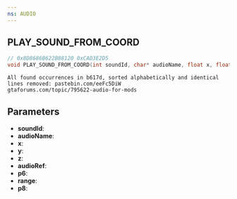```yaml
---
ns: AUDIO
---
```

## PLAY_SOUND_FROM_COORD

```c
// 0x8D8686B622B88120 0xCAD3E2D5
void PLAY_SOUND_FROM_COORD(int soundId, char* audioName, float x, float y, float z, char* audioRef, BOOL p6, int range, BOOL p8);
```

```
All found occurrences in b617d, sorted alphabetically and identical lines removed: pastebin.com/eeFc5DiW  
gtaforums.com/topic/795622-audio-for-mods  
```

## Parameters
* **soundId**: 
* **audioName**: 
* **x**: 
* **y**: 
* **z**: 
* **audioRef**: 
* **p6**: 
* **range**: 
* **p8**: 

